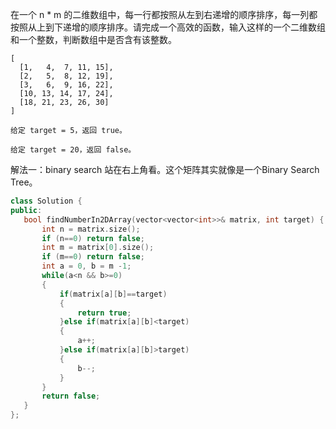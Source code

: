 在一个 n * m 的二维数组中，每一行都按照从左到右递增的顺序排序，每一列都按照从上到下递增的顺序排序。请完成一个高效的函数，输入这样的一个二维数组和一个整数，判断数组中是否含有该整数。

```
[
  [1,   4,  7, 11, 15],
  [2,   5,  8, 12, 19],
  [3,   6,  9, 16, 22],
  [10, 13, 14, 17, 24],
  [18, 21, 23, 26, 30]
]

给定 target = 5，返回 true。

给定 target = 20，返回 false。

```

解法一：binary search 站在右上角看。这个矩阵其实就像是一个Binary Search Tree。
 ```C++
 class Solution {
public:
    bool findNumberIn2DArray(vector<vector<int>>& matrix, int target) {
        int n = matrix.size();
        if (n==0) return false;
        int m = matrix[0].size();
        if (m==0) return false;
        int a = 0, b = m -1;
        while(a<n && b>=0)
        {
            if(matrix[a][b]==target)
            {
                return true;
            }else if(matrix[a][b]<target)
            {
                a++;
            }else if(matrix[a][b]>target)
            {
                b--;
            }
        }
        return false;
    }
};
 ```
 
